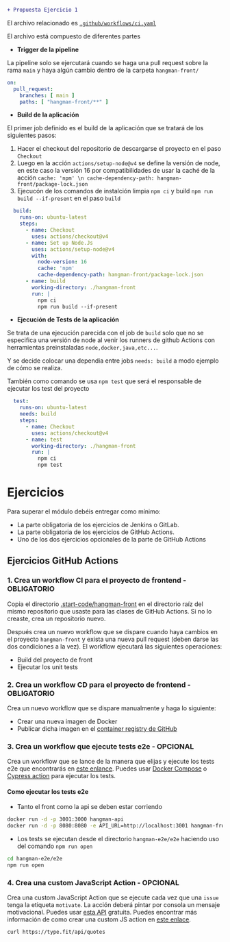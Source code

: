 ```diff
+ Propuesta Ejercicio 1
```
El archivo relacionado es [`.github/workflows/ci.yaml`](https://github.com/gutiz24/github-Actions-Laboratorio/blob/main/.github/workflows/ci.yaml)

El archivo está compuesto de diferentes partes

* **Trigger de la pipeline**

La pipeline solo se ejercutará cuando se haga una pull request sobre la rama `main` y haya algún cambio dentro de la carpeta `hangman-front/`
```yaml
on:
  pull_request:
    branches: [ main ]
    paths: [ "hangman-front/**" ]
```

* **Build de la aplicación**

El primer job definido es el build de la aplicación que se tratará de los siguientes pasos:

1. Hacer el checkout del repositorio de descargarse el proyecto en el paso `Checkout`
2. Luego en la acción `actions/setup-node@v4` se define la versión de node, en este caso la versión 16 por compatibilidades de usar la caché de la acción `cache: 'npm' \n cache-dependency-path: hangman-front/package-lock.json`
3. Ejecucón de los comandos de instalción limpia `npm ci` y build `npm run build --if-present` en el paso `build`
```yaml
  build:
    runs-on: ubuntu-latest
    steps:
      - name: Checkout
        uses: actions/checkout@v4
      - name: Set up Node.Js
        uses: actions/setup-node@v4
        with:
          node-version: 16
          cache: 'npm'
          cache-dependency-path: hangman-front/package-lock.json
      - name: build
        working-directory: ./hangman-front
        run: |
          npm ci
          npm run build --if-present
```
* **Ejecución de Tests de la aplicación**

Se trata de una ejecución parecida con el job de `build` solo que no se especifica una versión de node al venir los runners de github Actions con herramientas preinstaladas `node,docker,java,etc...`. 

Y se decide colocar una dependia entre jobs `needs: build` a modo ejemplo de cómo se realiza.

También como comando se usa `npm test` que será el responsable de ejecutar los test del proyecto
```yaml
  test:
    runs-on: ubuntu-latest
    needs: build
    steps:
      - name: Checkout
        uses: actions/checkout@v4
      - name: test
        working-directory: ./hangman-front
        run: |
          npm ci
          npm test
```


# Ejercicios

Para superar el módulo debéis entregar como mínimo:

* La parte obligatoria de los ejercicios de Jenkins o GitLab.
* La parte obligatoria de los ejercicios de GitHub Actions.
* Uno de los dos ejercicios opcionales de la parte de GitHub Actions

## Ejercicios GitHub Actions

### 1. Crea un workflow CI para el proyecto de frontend - OBLIGATORIO

Copia el directorio [.start-code/hangman-front](../03-github-actions/.start-code/hangman-front) en el directorio raíz del mismo repositorio que usaste para las clases de GitHub Actions. Si no lo creaste, crea un repositorio nuevo.

Después crea un nuevo workflow que se dispare cuando haya cambios en el proyecto `hangman-front` y exista una nueva pull request (deben darse las dos condiciones a la vez). El workflow ejecutará las siguientes operaciones:

* Build del proyecto de front
* Ejecutar los unit tests

### 2. Crea un workflow CD para el proyecto de frontend - OBLIGATORIO

Crea un nuevo workflow que se dispare manualmente y haga lo siguiente:

* Crear una nueva imagen de Docker
* Publicar dicha imagen en el [container registry de GitHub](https://docs.github.com/en/packages/working-with-a-github-packages-registry/working-with-the-container-registry)

### 3. Crea un workflow que ejecute tests e2e - OPCIONAL

Crea un workflow que se lance de la manera que elijas y ejecute los tests e2e que encontrarás en [este enlance](../03-github-actions/.start-code/hangman-e2e/e2e/). Puedes usar [Docker Compose](https://docs.docker.com/compose/gettingstarted/) o [Cypress action](https://github.com/cypress-io/github-action) para ejecutar los tests.

#### Como ejecutar los tests e2e

* Tanto el front como la api se deben estar corriendo

```bash
docker run -d -p 3001:3000 hangman-api
docker run -d -p 8080:8080 -e API_URL=http://localhost:3001 hangman-front
```

* Los tests se ejecutan desde el directorio `hangman-e2e/e2e` haciendo uso del comando `npm run open`

```bash
cd hangman-e2e/e2e
npm run open
```

### 4. Crea una custom JavaScript Action - OPCIONAL

Crea una custom JavaScript Action que se ejecute cada vez que una `issue` tenga la etiqueta `motivate`. La acción deberá pintar por consola un mensaje motivacional. Puedes usar [esta API](https://type.fit) gratuita. Puedes encontrar más información de como crear una custom JS action en [este enlace](https://docs.github.com/es/actions/creating-actions/creating-a-javascript-action).

```bash
curl https://type.fit/api/quotes
```
